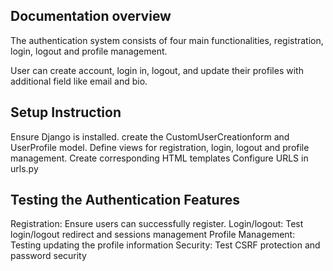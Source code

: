 ## Documentation overview

The authentication system consists of four main functionalities, registration, login, logout and profile
management.

User can create account, login in, logout, and update their profiles with additional field like email and bio.

## Setup Instruction

Ensure Django is installed.
create the CustomUserCreationform and UserProfile model.
Define views for registration, login, logout and profile management.
Create corresponding HTML templates
Configure URLS in urls.py

## Testing the Authentication Features

Registration: Ensure users can successfully register.
Login/logout: Test login/logout redirect and sessions management
Profile Management: Testing updating the profile information
Security: Test CSRF protection and password security